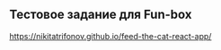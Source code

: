 

## Тестовое задание для Fun-box

https://nikitatrifonov.github.io/feed-the-cat-react-app/








